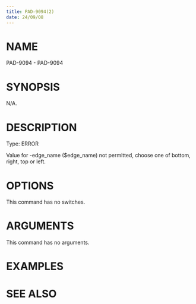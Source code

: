 ```yaml
---
title: PAD-9094(2)
date: 24/09/08
---
```


# NAME

PAD-9094 - PAD-9094

# SYNOPSIS

N/A.

# DESCRIPTION

Type: ERROR

Value for -edge_name ($edge_name) not permitted, choose one of bottom, right, top or left.

# OPTIONS

This command has no switches.

# ARGUMENTS

This command has no arguments.

# EXAMPLES

# SEE ALSO
